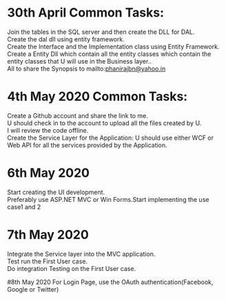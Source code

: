 # 30th April Common Tasks:
Join the tables in the SQL server and then create the DLL for DAL.<br/>
Create the dal dll using entity framework. <br/>
Create the Interface and the Implementation class using Entity Framework.<br/>
Create a Entity Dll which contain all the entity classes which contain the entity classes that U will use in the Business layer..<br/> 
All to share the Synopsis to mailto:phanirajbn@yahoo.in<br/>

# 4th May 2020 Common Tasks:
Create a Github account and share the link to me. <br/>
U should check in to the account to upload all the files created by U.<br/> 
I will review the code offline. <br/>
Create the Service Layer for the Application: U should use either WCF or Web API for all the services provided by the Application. <br/>

# 6th May 2020
Start creating the UI development.<br/>
Preferably use ASP.NET MVC or Win Forms.Start implementing the use case1 and 2<br/>

# 7th May 2020
Integrate the Service layer into the MVC application.<br/>
Test run the First User case. <br/>
Do integration Testing on the First User case. <br/>

#8th May 2020
For Login Page, use the OAuth authentication(Facebook, Google or Twitter)

